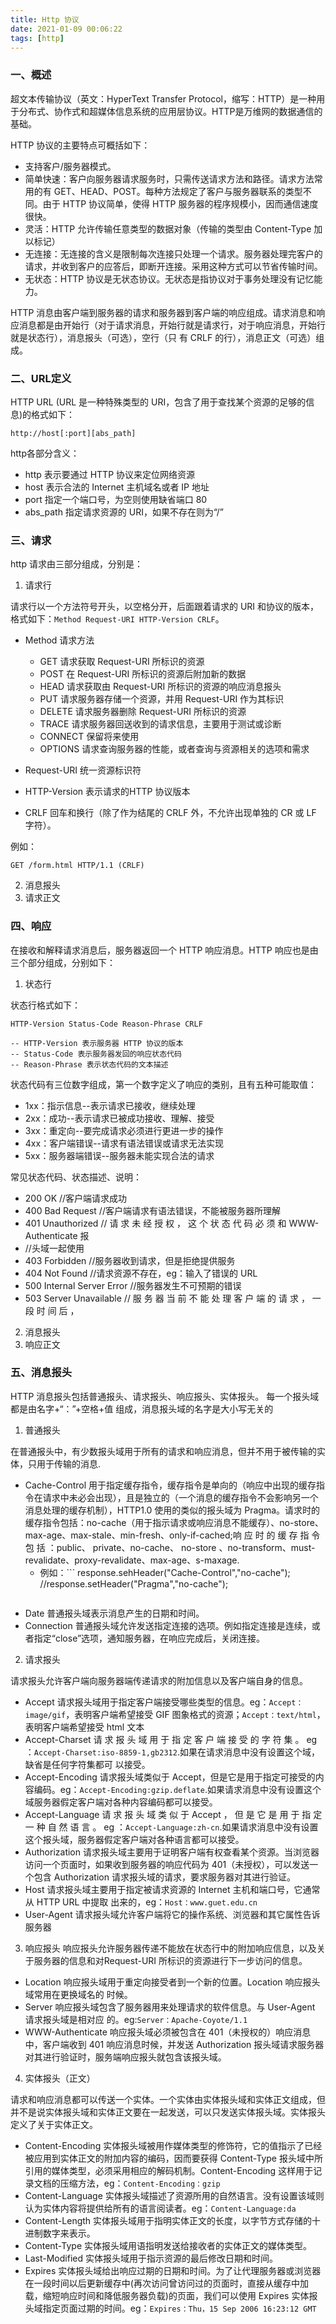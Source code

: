 ```yaml
---
title: Http 协议
date: 2021-01-09 00:06:22
tags: [http]
---
```


### 一、概述

超文本传输协议（英文：HyperText Transfer Protocol，缩写：HTTP）是一种用于分布式、协作式和超媒体信息系统的应用层协议。HTTP是万维网的数据通信的基础。

HTTP 协议的主要特点可概括如下：
+	支持客户/服务器模式。
+	简单快速：客户向服务器请求服务时，只需传送请求方法和路径。请求方法常用的有 GET、HEAD、POST。每种方法规定了客户与服务器联系的类型不同。由于 HTTP 协议简单，使得 HTTP 服务器的程序规模小，因而通信速度很快。
+	灵活：HTTP 允许传输任意类型的数据对象（传输的类型由 Content-Type 加以标记）
+	无连接：无连接的含义是限制每次连接只处理一个请求。服务器处理完客户的请求，并收到客户的应答后，即断开连接。采用这种方式可以节省传输时间。
+	无状态：HTTP 协议是无状态协议。无状态是指协议对于事务处理没有记忆能力。


HTTP 消息由客户端到服务器的请求和服务器到客户端的响应组成。请求消息和响应消息都是由开始行（对于请求消息，开始行就是请求行，对于响应消息，开始行就是状态行），消息报头（可选），空行（只 有 CRLF 的行），消息正文（可选）组成。


### 二、URL定义

HTTP URL (URL 是一种特殊类型的 URI，包含了用于查找某个资源的足够的信息)的格式如下：
```
http://host[:port][abs_path]
```

http各部分含义：
+	http 表示要通过 HTTP 协议来定位网络资源
+	host 表示合法的 Internet 主机域名或者 IP 地址
+	port 指定一个端口号，为空则使用缺省端口 80
+	abs_path 指定请求资源的 URI，如果不存在则为“/”

### 三、请求

http 请求由三部分组成，分别是：

1. 请求行

请求行以一个方法符号开头，以空格分开，后面跟着请求的 URI 和协议的版本，格式如下：`Method Request-URI HTTP-Version CRLF`。

+	Method	请求方法
	+	GET	请求获取 Request-URI 所标识的资源
	+	POST	在 Request-URI 所标识的资源后附加新的数据
	+	HEAD	请求获取由 Request-URI 所标识的资源的响应消息报头
	+	PUT	请求服务器存储一个资源，并用 Request-URI 作为其标识
	+	DELETE	请求服务器删除 Request-URI 所标识的资源
	+	TRACE	请求服务器回送收到的请求信息，主要用于测试或诊断
	+	CONNECT	保留将来使用
	+	OPTIONS	请求查询服务器的性能，或者查询与资源相关的选项和需求

+	Request-URI	统一资源标识符
+	HTTP-Version 表示请求的HTTP 协议版本
+	CRLF 回车和换行（除了作为结尾的 CRLF 外，不允许出现单独的 CR 或 LF 字符）。


例如：
```
GET /form.html HTTP/1.1 (CRLF)
```

2. 消息报头
3. 请求正文


### 四、响应

在接收和解释请求消息后，服务器返回一个 HTTP 响应消息。HTTP 响应也是由三个部分组成，分别如下：

1.	状态行

状态行格式如下：
```
HTTP-Version Status-Code Reason-Phrase CRLF

-- HTTP-Version 表示服务器 HTTP 协议的版本
-- Status-Code 表示服务器发回的响应状态代码
-- Reason-Phrase 表示状态代码的文本描述
```

状态代码有三位数字组成，第一个数字定义了响应的类别，且有五种可能取值：

+	1xx：指示信息--表示请求已接收，继续处理
+	2xx：成功--表示请求已被成功接收、理解、接受
+	3xx：重定向--要完成请求必须进行更进一步的操作
+	4xx：客户端错误--请求有语法错误或请求无法实现
+	5xx：服务器端错误--服务器未能实现合法的请求


常见状态代码、状态描述、说明：

+	200 OK //客户端请求成功
+	400 Bad Request //客户端请求有语法错误，不能被服务器所理解
+	401 Unauthorized // 请 求 未 经 授 权 ， 这 个 状 态 代 码 必 须 和 WWW-Authenticate 报
+	//头域一起使用
+	403 Forbidden //服务器收到请求，但是拒绝提供服务
+	404 Not Found //请求资源不存在，eg：输入了错误的 URL
+	500 Internal Server Error //服务器发生不可预期的错误
+	503 Server Unavailable // 服 务 器 当 前 不 能 处 理 客 户 端 的 请 求 ， 一 段 时 间 后 ，


2.	消息报头
3.	响应正文




### 五、消息报头

HTTP 消息报头包括普通报头、请求报头、响应报头、实体报头。
每一个报头域都是由名字+“：”+空格+值 组成，消息报头域的名字是大小写无关的

1. 普通报头

在普通报头中，有少数报头域用于所有的请求和响应消息，但并不用于被传输的实体，只用于传输的消息.

+	Cache-Control 用于指定缓存指令，缓存指令是单向的（响应中出现的缓存指令在请求中未必会出现），且是独立的（一个消息的缓存指令不会影响另一个消息处理的缓存机制），HTTP1.0 使用的类似的报头域为 Pragma。请求时的缓存指令包括：no-cache（用于指示请求或响应消息不能缓存）、no-store、max-age、max-stale、min-fresh、only-if-cached;响 应 时 的 缓 存 指 令 包 括 ：public、 private、no-cache、 no-store 、no-transform、must-revalidate、proxy-revalidate、max-age、s-maxage.
	+	例如：```
		response.sehHeader("Cache-Control","no-cache");
		//response.setHeader("Pragma","no-cache");
		```
+	Date 普通报头域表示消息产生的日期和时间。
+	Connection 普通报头域允许发送指定连接的选项。例如指定连接是连续，或者指定“close”选项，通知服务器，在响应完成后，关闭连接。


2. 请求报头

请求报头允许客户端向服务器端传递请求的附加信息以及客户端自身的信息。

+	Accept 请求报头域用于指定客户端接受哪些类型的信息。eg：`Accept：image/gif`，表明客户端希望接受 GIF 图象格式的资源；`Accept：text/html`，表明客户端希望接受 html 文本
+	Accept-Charset 请 求 报 头 域 用 于 指 定 客 户 端 接 受 的 字 符 集 。 eg ：`Accept-Charset:iso-8859-1,gb2312`.如果在请求消息中没有设置这个域，缺省是任何字符集都可
以接受。
+	Accept-Encoding 请求报头域类似于 Accept，但是它是用于指定可接受的内容编码。eg：`Accept-Encoding:gzip.deflate`.如果请求消息中没有设置这个域服务器假定客户端对各种内容编码都可以接受。
+	Accept-Language 请 求 报 头 域 类 似 于 Accept ， 但 是 它 是 用 于 指 定 一 种 自 然 语 言 。 eg ：`Accept-Language:zh-cn`.如果请求消息中没有设置这个报头域，服务器假定客户端对各种语言都可以接受。
+	Authorization 请求报头域主要用于证明客户端有权查看某个资源。当浏览器访问一个页面时，如果收到服务器的响应代码为 401（未授权），可以发送一个包含 Authorization 请求报头域的请求，要求服务器对其进行验证。
+	Host 请求报头域主要用于指定被请求资源的 Internet 主机和端口号，它通常从 HTTP URL 中提取
出来的，eg：`Host：www.guet.edu.cn`
+	User-Agent 请求报头域允许客户端将它的操作系统、浏览器和其它属性告诉服务器


3. 响应报头
响应报头允许服务器传递不能放在状态行中的附加响应信息，以及关于服务器的信息和对Request-URI 所标识的资源进行下一步访问的信息。

+	Location 响应报头域用于重定向接受者到一个新的位置。Location 响应报头域常用在更换域名的
时候。
+	Server 响应报头域包含了服务器用来处理请求的软件信息。与 User-Agent 请求报头域是相对应
的。eg:`Server：Apache-Coyote/1.1`
+	WWW-Authenticate 响应报头域必须被包含在 401（未授权的）响应消息中，客户端收到 401 响应消息时候，并发送 Authorization 报头域请求服务器对其进行验证时，服务端响应报头就包含该报头域。


4. 实体报头（正文）

请求和响应消息都可以传送一个实体。一个实体由实体报头域和实体正文组成，但并不是说实体报头域和实体正文要在一起发送，可以只发送实体报头域。实体报头定义了关于实体正文。

+	Content-Encoding 实体报头域被用作媒体类型的修饰符，它的值指示了已经被应用到实体正文的附加内容的编码，因而要获得 Content-Type 报头域中所引用的媒体类型，必须采用相应的解码机制。Content-Encoding 这样用于记录文档的压缩方法，eg：`Content-Encoding：gzip`
+	Content-Language 实体报头域描述了资源所用的自然语言。没有设置该域则认为实体内容将提供给所有的语言阅读者。eg：`Content-Language:da`
+	Content-Length 实体报头域用于指明实体正文的长度，以字节方式存储的十进制数字来表示。
+	Content-Type 实体报头域用语指明发送给接收者的实体正文的媒体类型。
+	Last-Modified 实体报头域用于指示资源的最后修改日期和时间。
+	Expires 实体报头域给出响应过期的日期和时间。为了让代理服务器或浏览器在一段时间以后更新缓存中(再次访问曾访问过的页面时，直接从缓存中加载，缩短响应时间和降低服务器负载)的页面，我们可以使用 Expires 实体报头域指定页面过期的时间。eg：`Expires：Thu，15 Sep 2006 16:23:12 GMT`

